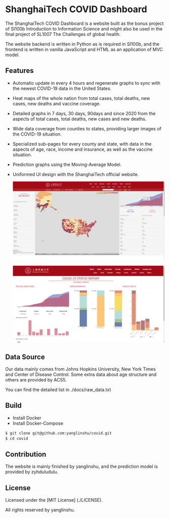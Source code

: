 # ShanghaiTech COVID Dashboard

The ShanghaiTech COVID Dashboard is a website built as the bonus project of SI100b Introduction to Information Science and might also be used in the final project of SL1007 The Challenges of global health.  

The website backend is written in Python as is required in SI100b, and the frontend is written in vanilla JavaScript and HTML as an application of MVC model.



## Features

- Automatic update in every 4 hours and regenerate graphs to sync with the newest COVID-19 data in the United States.

- Heat maps of the whole nation from total cases, total deaths, new cases, new deaths and vaccine coverage.

- Detailed graphs in 7 days, 30 days, 90days and since 2020 from the aspects of total cases, total deaths, new cases and new deaths.

- Wide data coverage from counties to states, providing larger images of the COVID-19 situation.

- Specialized sub-pages for every county and state, with data in the aspects of age, race, income and insurance, as well as the vaccine situation.

- Prediction graphs using the Moving-Average Model.

- Uniformed UI design with the ShanghaiTech official website.

  ![](images/index1-16503761787441.png)

  

  ![](docs/subpage.png)



## Data Source

Our data mainly comes from Johns Hopkins University, New York Times and Center of Disease Control. Some extra data about age structure and others are provided by ACS5. 

You can find the detailed list in ./docs/raw_data.txt



## Build

- Install Docker
- Install Docker-Compose

```bash
$ git clone git@github.com:yanglinshu/covid.git
$ cd covid

```



## Contribution

The website is mainly finished by yanglinshu, and the prediction model is provided by zyhduludulu.



## License

Licensed under the [MIT License] (./LICENSE).

All rights reserved by yanglinshu.
